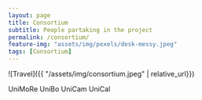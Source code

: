 ```yaml
---
layout: page
title: Consortium
subtitle: People partaking in the project
permalink: /consortium/
feature-img: "assets/img/pexels/desk-messy.jpeg"
tags: [Consortium]
---
```



![Travel]({{ "/assets/img/consortium.jpeg" | relative_url}})

UniMoRe
UniBo
UniCam
UniCal

